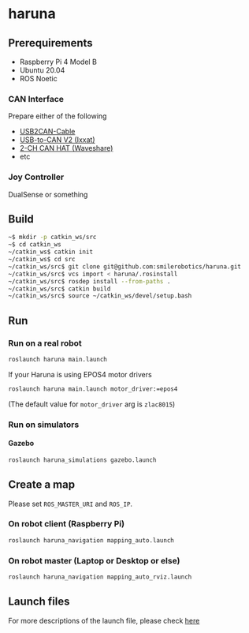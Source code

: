 # haruna

## Prerequirements

* Raspberry Pi 4 Model B
* Ubuntu 20.04
* ROS Noetic

### CAN Interface

Prepare either of the following

* [USB2CAN-Cable](./docs/innomaker.md)
* [USB-to-CAN V2 (Ixxat)](./docs/ixxat.md)
* [2-CH CAN HAT (Waveshare)](./docs/can_hat.md)
* etc

### Joy Controller

DualSense or something

## Build

```bash
~$ mkdir -p catkin_ws/src
~$ cd catkin_ws
~/catkin_ws$ catkin init
~/catkin_ws$ cd src
~/catkin_ws/src$ git clone git@github.com:smilerobotics/haruna.git
~/catkin_ws/src$ vcs import < haruna/.rosinstall
~/catkin_ws/src$ rosdep install --from-paths .
~/catkin_ws/src$ catkin build
~/catkin_ws/src$ source ~/catkin_ws/devel/setup.bash
```

## Run

### Run on a real robot

```bash
roslaunch haruna main.launch
```

If your Haruna is using EPOS4 motor drivers

```bash
roslaunch haruna main.launch motor_driver:=epos4
```

(The default value for `motor_driver` arg is `zlac8015`)

### Run on simulators

#### Gazebo

```bash
roslaunch haruna_simulations gazebo.launch
```

## Create a map

Please set `ROS_MASTER_URI` and `ROS_IP`.

### On robot client (Raspberry Pi)

```bash
roslaunch haruna_navigation mapping_auto.launch
```

### On robot master (Laptop or Desktop or else)

```bash
roslaunch haruna_navigation mapping_auto_rviz.launch
```

## Launch files

For more descriptions of the launch file, please check [here](./docs/launch.md)
